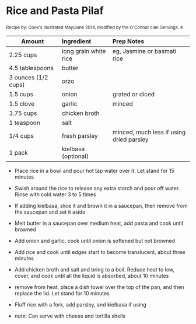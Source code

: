 # Rice and Pasta Pilaf

<small>Recipe by: Cook's Illustrated May/June 2014, modified by the O'Connor clan</small>
<small>Servings: 4</small>

| Amount              | Ingredient            | Prep Notes                               |
| ------------------- | :-------------------- | :--------------------------------------- |
| 2.25 cups           | long grain white rice | eg, Jasmine or basmati rice              |
| 4.5 tablespoons     | butter                |                                          |
| 3 ounces (1/2 cups) | orzo                  |                                          |
| 1.5 cups            | onion                 | grated or diced                          |
| 1.5 clove           | garlic                | minced                                   |
| 3.75 cups           | chicken broth         |                                          |
| 1 teaspoon          | salt                  |                                          |
| 1/4 cups            | fresh parsley         | minced, much less if using dried parsley |
| 1 pack              | kielbasa (optional)   |

- Place rice in a bowl and pour hot tap water over it. Let stand for 15 minutes
- Swish around the rice to release any extra starch and pour off water. Rinse with cold water 3 to 5 times
- If adding kielbasa, slice it and brown it in a saucepan, then remove from the saucepan and set it aside
- Melt butter in a saucepan over medium heat, add pasta and cook until browned
- Add onion and garlic, cook until onion is softened but not browned
- Add rice and cook until edges start to become translucent, about three minutes
- Add chicken broth and salt and bring to a boil. Reduce heat to low, cover, and cook until all the liquid is absorbed, about 10 minutes
- remove from heat, place a dish towel over the top of the pan, and then replace the lid. Let stand for 10 minutes
- Fluff rice with a fork, add parsley, and kielbasa if using

- _note_: Can serve with cheese and tortilla shells